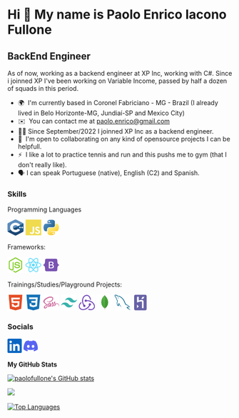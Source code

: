 Hi 👋 My name is Paolo Enrico Iacono Fullone
============================================

BackEnd Engineer
---------------------

As of now, working as a backend engineer at XP Inc, working with C#.
Since i joinned XP I've been working on Variable Income, passed by half a dozen of squads in this period.

* 🌍  I'm currently based in Coronel Fabriciano - MG - Brazil (I already lived in Belo Horizonte-MG, Jundiaí-SP and Mexico City)
* ✉️  You can contact me at [paolo.enrico@gmail.com](mailto:paolo.enrico@gmail.com)
* 👨‍💻  Since September/2022 I joinned XP Inc as a backend engineer.
* 🤝  I'm open to collaborating on any kind of opensource projects I can be helpfull.
* ⚡  I like a lot to practice tennis and run and this pushs me to gym (that I don't really like).
* 🗣️  I can speak Portuguese (native), English (C2) and Spanish.

### Skills

<p>Programming Languages</p>
<p aligh="left">
<img src="images/c++.svg" width="36" height="36" alt="C#" />
<img src="images/javascript-colored.svg" width="36" height="36" alt="Javascript" />
<img src="images/python-colored.svg" width="36" height="36" alt="Python" />
</p>
<p>Frameworks:</p>
<p aligh="left">
<img src="images/nodejs-colored.svg" width="36" height="36" alt="NodeJS" />
<img src="images/react-colored.svg" width="36" height="36" alt="React" />
<img src="images/bootstrap-colored.svg" width="36" height="36" alt="Bootstrap" />
</p>
<p>Trainings/Studies/Playground Projects:</p>
<p aligh="left">
<img src="images/html5-colored.svg" width="36" height="36" alt="HTML5" />
<img src="images/css3-colored.svg" width="36" height="36" alt="CSS3" />
<img src="images/sass-colored.svg" width="36" height="36" alt="Sass" />
<img src="images/tailwindcss-colored.svg" width="36" height="36" alt="TailwindCSS" />
<img src="images/redux-colored.svg" width="36" height="36" alt="Redux" />
<img src="images/mongodb-colored.svg" width="36" height="36" alt="MongoDB" />
<img src="images/mysql-colored.svg" width="36" height="36" alt="MySQL" />
<img src="images/heroku-colored.svg" width="36" height="36" alt="Heroku" />
</p>


### Socials

<p align="left"> 
<a href="https://www.linkedin.com/in/paolofullone/" target="_blank" rel="noreferrer"><img src="images/linkedin.svg" width="32" height="32" /></a> 
<a href="https://discord.com/users/Paolo#1792" target="_blank" rel="noreferrer"><img src="images/discord.svg" width="32" height="32" /></a> 

<b>My GitHub Stats</b>

<a href="http://www.github.com/paolofullone"><img src="https://github-readme-stats.vercel.app/api?username=paolofullone&show_icons=true&hide=&count_private=true&title_color=0891b2&text_color=ffffff&icon_color=0891b2&bg_color=1c1917&hide_border=true&show_icons=true" alt="paolofullone's GitHub stats" /></a>

<a href="http://www.github.com/paolofullone"><img src="https://github-readme-streak-stats.herokuapp.com/?user=paolofullone&stroke=ffffff&background=1c1917&ring=0891b2&fire=0891b2&currStreakNum=ffffff&currStreakLabel=0891b2&sideNums=ffffff&sideLabels=ffffff&dates=ffffff&hide_border=true" /></a>

<a href="https://github.com/paolofullone" align="left"><img src="https://github-readme-stats.vercel.app/api/top-langs/?username=paolofullone&langs_count=10&title_color=0891b2&text_color=ffffff&icon_color=0891b2&bg_color=1c1917&hide_border=true&locale=en&custom_title=Top%20%Languages" alt="Top Languages" /></a>
